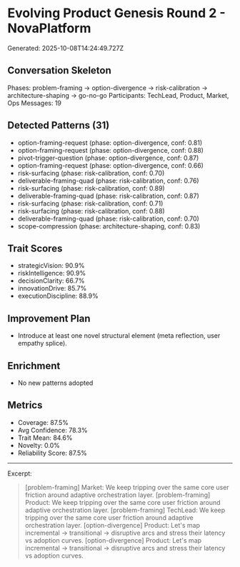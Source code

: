 # Evolving Product Genesis Round 2 - NovaPlatform
Generated: 2025-10-08T14:24:49.727Z

## Conversation Skeleton
Phases: problem-framing → option-divergence → risk-calibration → architecture-shaping → go-no-go
Participants: TechLead, Product, Market, Ops
Messages: 19

## Detected Patterns (31)
- option-framing-request (phase: option-divergence, conf: 0.81)
- option-framing-request (phase: option-divergence, conf: 0.88)
- pivot-trigger-question (phase: option-divergence, conf: 0.87)
- option-framing-request (phase: option-divergence, conf: 0.66)
- risk-surfacing (phase: risk-calibration, conf: 0.70)
- deliverable-framing-quad (phase: risk-calibration, conf: 0.76)
- risk-surfacing (phase: risk-calibration, conf: 0.89)
- deliverable-framing-quad (phase: risk-calibration, conf: 0.87)
- risk-surfacing (phase: risk-calibration, conf: 0.71)
- risk-surfacing (phase: risk-calibration, conf: 0.88)
- deliverable-framing-quad (phase: risk-calibration, conf: 0.70)
- scope-compression (phase: architecture-shaping, conf: 0.83)

## Trait Scores
- strategicVision: 90.9%
- riskIntelligence: 90.9%
- decisionClarity: 66.7%
- innovationDrive: 85.7%
- executionDiscipline: 88.9%

## Improvement Plan
- Introduce at least one novel structural element (meta reflection, user empathy splice).

## Enrichment
- No new patterns adopted

## Metrics
- Coverage: 87.5%
- Avg Confidence: 78.3%
- Trait Mean: 84.6%
- Novelty: 0.0%
- Reliability Score: 87.5%

---
Excerpt:
> [problem-framing] Market: We keep tripping over the same core user friction around adaptive orchestration layer.
> [problem-framing] Product: We keep tripping over the same core user friction around adaptive orchestration layer.
> [problem-framing] TechLead: We keep tripping over the same core user friction around adaptive orchestration layer.
> [option-divergence] Product: Let's map incremental -> transitional -> disruptive arcs and stress their latency vs adoption curves.
> [option-divergence] Product: Let's map incremental -> transitional -> disruptive arcs and stress their latency vs adoption curves.
